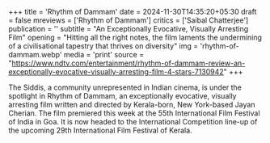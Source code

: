 +++
title = 'Rhythm of Dammam'
date = 2024-11-30T14:35:20+05:30
draft = false
mreviews = ['Rhythm of Dammam']
critics = ['Saibal Chatterjee']
publication = ''
subtitle = "An Exceptionally Evocative, Visually Arresting Film"
opening = "Hitting all the right notes, the film laments the undermining of a civilisational tapestry that thrives on diversity"
img = 'rhythm-of-dammam.webp'
media = 'print'
source = "https://www.ndtv.com/entertainment/rhythm-of-dammam-review-an-exceptionally-evocative-visually-arresting-film-4-stars-7130942"
+++

The Siddis, a community unrepresented in Indian cinema, is under the spotlight in Rhythm of Dammam, an exceptionally evocative, visually arresting film written and directed by Kerala-born, New York-based Jayan Cherian. The film premiered this week at the 55th International Film Festival of India in Goa. It is now headed to the International Competition line-up of the upcoming 29th International Film Festival of Kerala.
